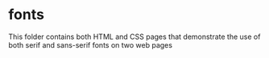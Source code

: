 # fonts

This folder contains both HTML and CSS pages that demonstrate the use of both serif and sans-serif fonts on two web pages

